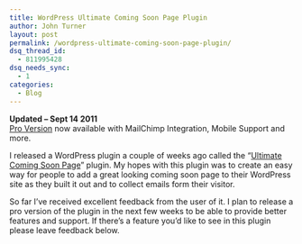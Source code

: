 ```yaml
---
title: WordPress Ultimate Coming Soon Page Plugin
author: John Turner
layout: post
permalink: /wordpress-ultimate-coming-soon-page-plugin/
dsq_thread_id:
  - 811995428
dsq_needs_sync:
  - 1
categories:
  - Blog
---
```

**Updated &#8211; Sept 14 2011**  
[Pro Version][1] now available with MailChimp Integration, Mobile Support and more.

I released a WordPress plugin a couple of weeks ago called the &#8220;[Ultimate Coming Soon Page][2]&#8221; plugin. My hopes with this plugin was to create an easy way for people to add a great looking coming soon page to their WordPress site as they built it out and to collect emails form their visitor.

So far I&#8217;ve received excellent feedback from the user of it. I plan to release a pro version of the plugin in the next few weeks to be able to provide better features and support. If there&#8217;s a feature you&#8217;d like to see in this plugin please leave feedback below.

 [1]: http://seedprod.com/product/coming-soon-pro-plugin/
 [2]: http://wordpress.org/extend/plugins/ultimate-coming-soon-page/